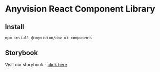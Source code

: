 # Anyvision React Component Library


## Install
```bash
npm install @anyvision/anv-ui-components
```

## Storybook
Visit our storybook - [click here](http://52.210.160.176/)
